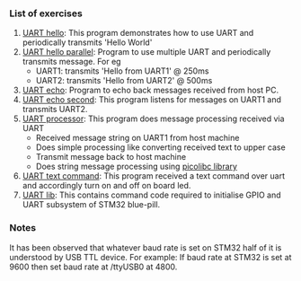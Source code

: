 ### List of exercises
1. [UART hello](ex-5-1-uart-hello): This program demonstrates how to use UART and periodically transmits 'Hello World'
2. [UART hello parallel](ex-5-2-uart-hello-parallel): Program to use multiple UART and periodically transmits message. For eg
   - UART1: transmits 'Hello from UART1' @ 250ms
   - UART2: transmits 'Hello from UART2' @ 500ms
3. [UART echo](ex-5-3-uart-echo): Program to echo back messages received from host PC.
4. [UART echo second](ex-5-4-uart-echo-second): This program listens for messages on UART1 and transmits UART2.
5. [UART processor](ex-5-5-uart-processor): This program does message processing received via UART
   - Received message string on UART1 from host machine
   - Does simple processing like converting received text to upper case
   - Transmit message back to host machine
   - Does string message processing using [picolibc library](https://github.com/picolibc/picolibc)
6. [UART text command](ex-5-6-uart-text-command): This program received a text command over uart and accordingly turn on and off on board led.
7. [UART lib](uart-lib): This contains command code required to initialise GPIO and UART subsystem of STM32 blue-pill.

### Notes
It has been observed that whatever baud rate is set on STM32 half of it is understood by USB TTL device.
For example: 
If baud rate at STM32 is set at 9600 then set baud rate at /ttyUSB0 at 4800.